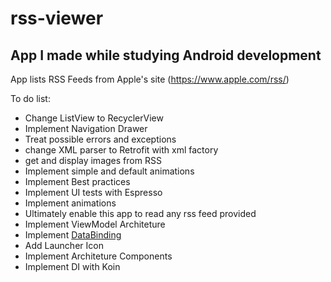 # rss-viewer
App I made while studying Android development
---
App lists RSS Feeds from Apple's site (https://www.apple.com/rss/)

To do list:
- Change ListView to RecyclerView
- Implement Navigation Drawer
- Treat possible errors and exceptions
- change XML parser to Retrofit with xml factory
- get and display images from RSS
- Implement simple and default animations
- Implement Best practices
- Implement UI tests with Espresso
- Implement animations
- Ultimately enable this app to read any rss feed provided 
- Implement ViewModel Architeture
- Implement [DataBinding](https://developer.android.com/topic/libraries/data-binding)
- Add Launcher Icon
- Implement Architeture Components
- Implement DI with Koin
